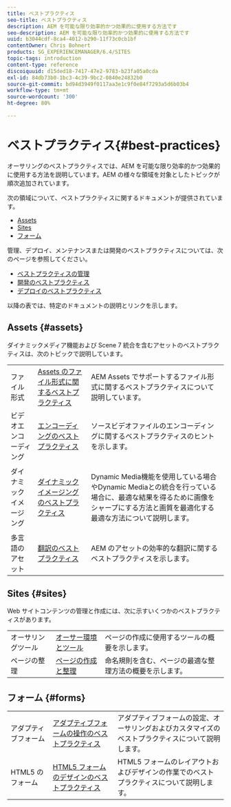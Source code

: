 ```yaml
---
title: ベストプラクティス
seo-title: ベストプラクティス
description: AEM を可能な限り効率的かつ効果的に使用する方法です
seo-description: AEM を可能な限り効率的かつ効果的に使用する方法です
uuid: b3044cdf-8ca4-4012-b290-11f73c0cb1bf
contentOwner: Chris Bohnert
products: SG_EXPERIENCEMANAGER/6.4/SITES
topic-tags: introduction
content-type: reference
discoiquuid: d15ded18-7417-47e2-9783-b23fa05a0cda
exl-id: 84db73b0-1bc3-4c39-9bc2-0840e24832b0
source-git-commit: bd94d3949f0117aa3e1c9f0e84f7293a5d6b03b4
workflow-type: tm+mt
source-wordcount: '300'
ht-degree: 80%

---
```


# ベストプラクティス{#best-practices}

オーサリングのベストプラクティスでは、AEM を可能な限り効率的かつ効果的に使用する方法を説明しています。AEM の様々な領域を対象としたトピックが順次追加されています。

次の領域について、ベストプラクティスに関するドキュメントが提供されています。

* [Assets](#assets)
* [Sites](#sites)
* [フォーム](#forms)

管理、デプロイ、メンテナンスまたは開発のベストプラクティスについては、次のページを参照してください。

* [ベストプラクティスの管理](/help/sites-administering/administer-best-practices.md)
* [開発のベストプラクティス](/help/sites-developing/best-practices.md)
* [デプロイのベストプラクティス](/help/sites-deploying/best-practices.md)

以降の表では、特定のドキュメントの説明とリンクを示します。

## Assets {#assets}

ダイナミックメディア機能および Scene 7 統合を含むアセットのベストプラクティスは、次のトピックで説明しています。

<table> 
 <tbody>
  <tr>
   <td>ファイル形式</td> 
   <td><a href="/help/assets/assets-file-format-best-practices.md">Assets のファイル形式に関するベストプラクティス</a></td> 
   <td>AEM Assets でサポートするファイル形式に関するベストプラクティスについて説明しています。</td> 
  </tr>
  <tr>
   <td>ビデオエンコーディング</td> 
   <td><a href="/help/assets/video.md#best-practices-for-encoding-videos">エンコーディングのベストプラクティス</a></td> 
   <td>ソースビデオファイルのエンコーディングに関するベストプラクティスのヒントを示します。</td> 
  </tr>
  <tr>
   <td>ダイナミックイメージング</td> 
   <td><a href="/help/assets/best-practices-for-optimizing-the-quality-of-your-images.md">ダイナミックイメージングのベストプラクティス</a></td> 
   <td><p>Dynamic Media機能を使用している場合やDynamic Mediaとの統合を行っている場合に、最適な結果を得るために画像をシャープにする方法と画質を最適化する最適な方法について説明します。</p> </td> 
  </tr>
  <tr>
   <td>多言語のアセット</td> 
   <td><a href="/help/assets/best-practices-for-translating-assets-efficiently.md">翻訳のベストプラクティス</a></td> 
   <td>AEM のアセットの効率的な翻訳に関するベストプラクティスを示します。</td> 
  </tr>
 </tbody>
</table>

## Sites {#sites}

Web サイトコンテンツの管理と作成には、次に示すいくつかのベストプラクティスがあります。

|  |  |  |
|---|---|---|
| オーサリングツール | [オーサー環境とツール](/help/sites-authoring/author-environment-tools.md) | ページの作成に使用するツールの概要を示します。 |
| ページの整理 | [ページの作成と整理](/help/sites-authoring/managing-pages.md) | 命名規則を含む、ページの最適な整理方法の概要を示します。 |

## フォーム {#forms}

|  |  |  |
|---|---|---|
| アダプティブフォーム | [アダプティブフォームの操作のベストプラクティス](/help/forms/using/adaptive-forms-best-practices.md) | アダプティブフォームの設定、オーサリングおよびカスタマイズのベストプラクティスについて説明します。 |
| HTML5 のフォーム | [HTML5 フォームのデザインのベストプラクティス](/help/forms/using/best-practices-for-html5-forms.md) | HTML5 フォームのレイアウトおよびデザインの作業でのベストプラクティスについて説明します。 |
